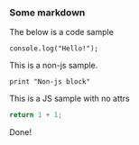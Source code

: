 ### Some markdown

The below is a code sample

```javascript;hidden
console.log("Hello!");
```

This is a non-js sample.

```
print "Non-js block"
```

This is a JS sample with no attrs

```javascript
return 1 + 1;
```

Done!
